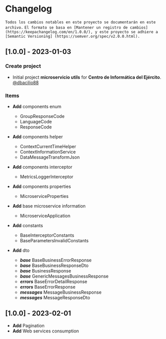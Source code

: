 # Changelog

`Todos los cambios notables en este proyecto se documentarán en este archivo.`
`El formato se basa en [Mantener un registro de cambios] (https://keepachangelog.com/en/1.0.0/),
y este proyecto se adhiere a [Semantic Versioning] (https://semver.org/spec/v2.0.0.html).`

## [1.0.0] - 2023-01-03

### Create project

- Initial project **microservicio utils** for **Centro de Informática del
  Ejército**. [@dbacilio88](https://github.com/dbacilio88)

### Items

- **Add** components enum
    * GroupResponseCode
    * LanguageCode
    * ResponseCode

- **Add** components helper
    * ContextCurrentTimeHelper
    * ContextInformationService
    * DataMessageTransformJson

- **Add** components interceptor
    * MetricsLoggerInterceptor

- **Add** components properties
    * MicroserviceProperties

- **Add** base microservice information
    * MicroserviceApplication

- **Add** constants
    * BaseInterceptorConstants
    * BaseParametersInvalidConstants

- **Add** dto
    * ***base*** BaseBusinessErrorResponse
    * ***base*** BaseBusinessResponseDto
    * ***base*** BusinessResponse
    * ***base*** GenericMessagesBusinessResponse
    * ***errors*** BaseErrorDetailResponse
    * ***errors*** BaseErrorResponse
    * ***messages*** MessageBusinessResponse
    * ***messages*** MessageResponseDto
  
## [1.0.0] - 2023-02-01

- **Add** Pagination
- **Add** Web services consumption
